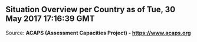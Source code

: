 ## Situation Overview per Country as of Tue, 30 May 2017 17:16:39 GMT

Source: **ACAPS (Assessment Capacities Project) - https://www.acaps.org**